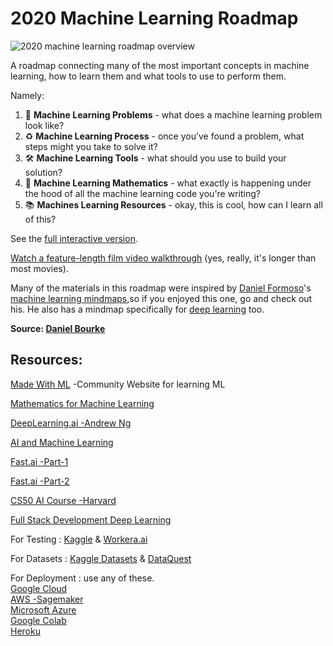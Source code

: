 # 2020 Machine Learning Roadmap

![2020 machine learning roadmap overview](https://raw.githubusercontent.com/mavericktk/machine-learning-roadmap/master/2020-ml-roadmap-overview.png?)

A roadmap connecting many of the most important concepts in machine learning, how to learn them and what tools to use to perform them.

Namely:

1. 🤔 **Machine Learning Problems** - what does a machine learning problem look like?
2. ♻️ **Machine Learning Process** - once you’ve found a problem, what steps might you take to solve it?
3. 🛠 **Machine Learning Tools** - what should you use to build your solution?
4. 📘 **Machine Learning Mathematics** - what exactly is happening under the hood of all the machine learning code you're writing?
5. 📚 **Machines Learning Resources** - okay, this is cool, how can I learn all of this?

See the [full interactive version](https://whimsical.com/Ep3ctj78dihGyGysZXMbt3).

[Watch a feature-length film video walkthrough](https://youtu.be/pHiMN_gy9mk) (yes, really, it's longer than most movies).

Many of the materials in this roadmap were inspired by [Daniel Formoso](https://github.com/dformoso)'s [machine learning mindmaps](https://github.com/dformoso/machine-learning-mindmap),so if you enjoyed this one, go and check out his. He also has a mindmap specifically for [deep learning](https://github.com/dformoso/deeplearning-mindmap) too.

**Source: [Daniel Bourke](https://github.com/mrdbourke/machine-learning-roadmap)**

## Resources:

  [Made With ML](https://madewithml.com/) -Community Website for learning ML
  
  [Mathematics for Machine Learning](https://github.com/MaverickTK/MachineLearning/blob/main/Maths%20of%20ML.pdf) 
  
  [DeepLearning.ai -Andrew Ng](https://www.deeplearning.ai/)

  [AI and Machine Learning](https://www.scaler.com/blog/category/artificial-intelligence-machine-learning/)
  
  [Fast.ai -Part-1](https://course.fast.ai/)
  
  [Fast.ai -Part-2](https://course19.fast.ai/part2)
  
  [CS50 AI Course -Harvard](https://cs50.harvard.edu/ai/2020/)
  
  [Full Stack Development Deep Learning](https://course.fullstackdeeplearning.com/)
  
  For Testing : [Kaggle](https://www.kaggle.com/) & [Workera.ai](https://workera.ai/)
  
  For Datasets : [Kaggle Datasets](https://www.kaggle.com/datasets?fileType=csv) & [DataQuest](https://www.dataquest.io/)
  
  For Deployment : use any of these. <br>[Google Cloud](https://cloud.google.com/) <br>
                   [AWS -Sagemaker](https://aws.amazon.com/sagemaker/) <br>
                   [Microsoft Azure](https://azure.microsoft.com/en-in/) <br>
                   [Google Colab](https://colab.research.google.com/) <br>
                   [Heroku](https://www.heroku.com/) <br>
  
  
